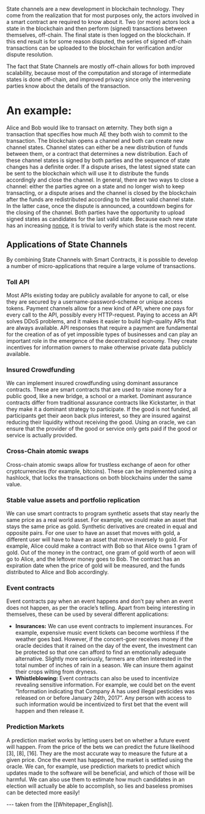 State channels are a new development in blockchain technology. They come from the realization that for most purposes only, the actors involved in a smart contract are required to know about it. Two (or more) actors lock a state in the blockchain and then perform (signed) transactions between themselves, off-chain. The final state is then logged on the blockchain. If this end result is for some reason disputed, the series of signed off-chain transactions can be uploaded to the blockchain for verification and/or dispute resolution. 

The fact that State Channels are mostly off-chain allows for both improved scalability, because most of the computation and storage of intermediate states is done off-chain, and improved privacy since only the intervening parties know about the details of the transaction.

# An example:

Alice and Bob would like to transact on æternity. They both sign a transaction that specifies how much AE they both wish to commit to the transaction. The blockchain opens a channel and both can create new channel states. Channel states can either be a new distribution of funds between them, or a contract that determines a new distribution. Each of these channel states is signed by both parties and the sequence of state changes has a definite order. If a dispute arises, the latest signed state can be sent to the blockchain which will use it to distribute the funds accordingly and close the channel.  In general, there are two ways to close a channel: either the parties agree on a state and no longer wish to keep transacting, or a dispute arises and the channel is closed by the blockchain after the funds are redistributed according to the latest valid channel state. In the latter case, once the dispute is announced, a countdown begins for the closing of the channel. Both parties have the opportunity to upload signed states as candidates for the last valid state. Because each new state has an increasing [nonce](https://en.bitcoin.it/wiki/Nonce), it is trivial to verify which state is the most recent.

## Applications of State Channels
By combining State Channels with Smart Contracts, it is possible to develop a number of micro-applications that require a large volume of transactions.

### Toll API

Most APIs existing today are publicly available for anyone to call, or else they are secured by a username-password–scheme or unique access tokens. Payment channels allow for a new kind of API, where one pays for every call to the API, possibly every HTTP-request.
Paying to access an API solves DDoS problems, and it makes it easier to build high-quality APIs that are always available.
API responses that require a payment are fundamental for the creation of as of yet impossible types of businesses and can
play an important role in the emergence of the decentralized economy. They create incentives for information owners to make otherwise private data publicly available.

### Insured Crowdfunding

We can implement insured crowdfunding using dominant assurance contracts. 
These are smart contracts that are used to raise money for a public good, like a new bridge, a school or a market.
Dominant assurance contracts differ from traditional assurance contracts like Kickstarter, in that they make it a
dominant strategy to participate. If the good is not funded, all participants get their aeon back plus interest, so they are insured against reducing their liquidity without receiving the good. Using an oracle, we can ensure that the provider of the good or service only gets paid if the good or service is actually provided.

### Cross-Chain atomic swaps
Cross-chain atomic swaps allow for trustless exchange of aeon for other cryptcurrencies (for example, bitcoins). These can be implemented using a hashlock, that locks the transactions on both blockchains under the same value.

###  Stable value assets and portfolio replication
We can use smart contracts to program synthetic assets that stay nearly the same price as a real world asset. For example,
we could make an asset that stays the same price as gold. Synthetic derivatives are created in equal and opposite pairs.
For one user to have an asset that moves with gold, a different user will have to have an asset that move inversely to gold.
For example, Alice could make a contract with Bob so that Alice owns 1 gram of gold. Out of the money in the contract,
one gram of gold worth of aeon will go to Alice, and the leftover money goes to Bob. The contract has an expiration
date when the price of gold will be measured, and the funds distributed to Alice and Bob accordingly.

### Event contracts

Event contracts pay when an event happens and don’t pay when an event does not happen, as per the oracle’s telling. Apart from being interesting in themselves, these can be used by several different applications:

* __Insurances:__ 
We can use event contracts to implement insurances. For example, expensive music event tickets can become worthless if the weather goes bad. However, if the concert-goer receives money if the oracle decides that it rained on the day of the event, the investment can be protected so that one can afford to find an emotionally adequate alternative. Slightly more seriously, farmers are often interested in the total number of inches of rain in a season. We can insure them against their crops wilting from
dryness.
* __Whistleblowing:__ Event contracts can also be used to incentivize revealing sensitive information. For example,
we could bet on the event “Information indicating that Company A has used illegal pesticides was released on or before January 24th, 2017”. Any person with access to such information would be incentivized to first bet that the event
will happen and then release it.

### Prediction Markets
A prediction market works by letting users bet on whether a future event will happen. From the price of the bets we can predict the future likelihood [3], [8], [16]. They are the most accurate way to measure the future at a given price. Once the event has happened, the market is settled using the oracle.
We can, for example, use prediction markets to predict which updates made to the software will be beneficial, and which of those will be harmful. We can also use them to estimate how much candidates in an election will actually be able to accomplish, so lies and baseless promises can be detected more easily!

--- taken from the [[Whitepaper_English]].
